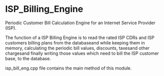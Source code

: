 # ISP_Billing_Engine

Periodic Customer Bill Calculation Engine for an Internet Service Provider (ISP).

The function of a ISP Billing Engine is to read the rated ISP CDRs and ISP customers billing plans from the databaseand while keeping them in memory, calculating the periodic
bill values, discounts, taxesand other chargesand finally writing those values which need to bill the ISP customer base, to the database.

isp_bill_eng.cpp file contains the main method of this module.
